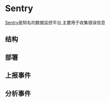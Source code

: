 # Sentry

[Sentry](https://github.com/getsentry/sentry)是知名的数据监控平台,主要用于收集错误信息


## 结构


## 部署

## 上报事件

## 分析事件